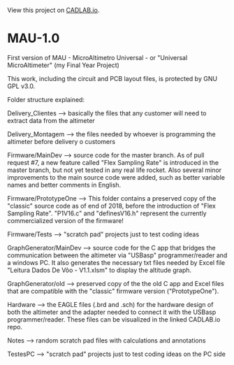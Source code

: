 View this project on [CADLAB.io](https://cadlab.io/project/1285). 

# MAU-1.0
First version of MAU - MicroAltímetro Universal - or "Universal MicroAltimeter" (my Final Year Project)

This work, including the circuit and PCB layout files, is protected by GNU GPL v3.0.

Folder structure explained: 

Delivery_Clientes --> basically the files that any customer will need to extract data from the altimeter

Delivery_Montagem --> the files needed by whoever is programming the altimeter before delivery o customers

Firmware/MainDev --> source code for the master branch. As of pull request #7, a new feature called "Flex Sampling Rate" is introduced in the master branch, but not yet tested in any real life rocket. Also several minor improvements to the main source code were added, such as better variable names and better comments in English.

Firmware/PrototypeOne --> This folder contains a preserved copy of the "classic" source code as of end of 2018, before the introduction of "Flex Sampling Rate". "P1V16.c" and "definesV16.h" represent the currently commercialized version of the firmware!

Firmware/Tests --> "scratch pad" projects just to test coding ideas

GraphGenerator/MainDev --> source code for the C app that bridges the communication between the altimeter via "USBasp" programmer/reader and a windows PC. It also generates the necessary txt files needed by Excel file "Leitura Dados De Vôo - V1.1.xlsm" to display the altitude graph.

GraphGenerator/old --> preserved copy of the the old C app and Excel files that are compatible with the "classic" firmware version ("PrototypeOne").

Hardware --> the EAGLE files (.brd and .sch) for the hardware design of both the altimeter and the adapter needed to connect it with the USBasp programmer/reader. These files can be visualized in the linked CADLAB.io repo.

Notes --> random scratch pad files with calculations and annotations

TestesPC --> "scratch pad" projects just to test coding ideas on the PC side
